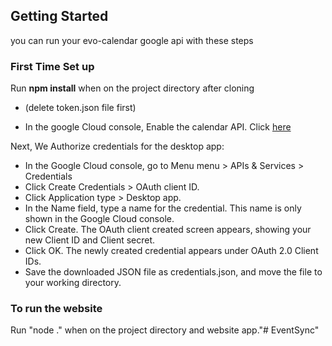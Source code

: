 
<!-- GETTING STARTED -->
## Getting Started

you can run your evo-calendar google api with these steps

### First Time Set up

Run **npm install** when on the project directory after cloning

- (delete token.json file first)

- In the google Cloud console, Enable the calendar API. Click [here](https://console.cloud.google.com/flows/enableapi?apiid=calendar-json.googleapis.com)

Next, We Authorize credentials for the desktop app:

- In the Google Cloud console, go to Menu menu > APIs & Services > Credentials
- Click Create Credentials > OAuth client ID.
- Click Application type > Desktop app.
- In the Name field, type a name for the credential. This name is only shown in the Google Cloud console.
- Click Create. The OAuth client created screen appears, showing your new Client ID and Client secret.
- Click OK. The newly created credential appears under OAuth 2.0 Client IDs.
- Save the downloaded JSON file as credentials.json, and move the file to your working directory.

### To run the website

Run "node ." when on the project directory and website app."# EventSync" 
